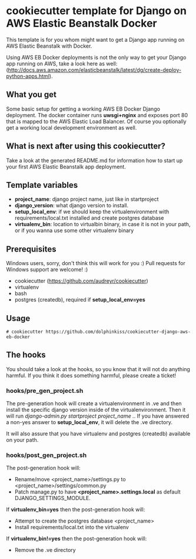 # cookiecutter template for Django on AWS Elastic Beanstalk Docker

This template is for you whom might want to get a Django app running on AWS Elastic Beanstalk with Docker. 

Using AWS EB Docker deployments is not the only way to get your Django app running on AWS, take a look here as well: 
(http://docs.aws.amazon.com/elasticbeanstalk/latest/dg/create-deploy-python-apps.html).


## What you get

Some basic setup for getting a working AWS EB Docker Django deployment. The docker container runs **uwsgi+nginx** and
exposes port 80 that is mapped to the AWS Elastic Load Balancer. Of course you optionally get a working local
development environment as well.


## What is next after using this cookiecutter?

Take a look at the generated README.md for information how to start up your first AWS Elastic Beanstalk app deployment.


## Template variables

* **project_name**:    django project name, just like in startproject
* **django_version**:  what django version to install.
* **setup_local_env**: if we should keep the virtualenvironment with requirements/local.txt installed and
  create postgres database
* **virtualenv_bin**:  location to virtualbin binary, in case it is not in your path, or if you wanna use some other
  virtualenv binary


## Prerequisites

Windows users, sorry, don't think this will work for you :) Pull requests for Windows support are welcome! :)

* cookiecutter (https://github.com/audreyr/cookiecutter)
* virtualenv
* bash
* postgres (createdb), required if **setup_local_env=yes**


## Usage

```
# cookiecutter https://github.com/dolphinkiss/cookiecutter-django-aws-eb-docker
```


## The hooks

You should take a look at the hooks, so you know that it will not do anything harmful. If you think it does
something harmful, please create a ticket!

### hooks/pre_gen_project.sh

The pre-generation hook will create a virtualenvironment in .ve and then install the specific django
version inside of the virtualenvironment. Then it will run *django-admin.py startproject project_name .*.
If you have answered a non-yes answer to **setup_local_env**, it will delete the .ve directory.

It will also assure that you have virtualenv and postgres (createdb) available on your path.

### hooks/post_gen_project.sh

The post-generation hook will:

* Rename/move <project_name>/settings.py to <project_name>/settings/common.py
* Patch manage.py to have **<project_name>.settings.local** as default DJANGO_SETTINGS_MODULE.

If **virtualenv_bin=yes** then the post-generation hook will:

* Attempt to create the postgres database <project_name>
* Install requirements/local.txt into the virtualenv

If **virtualenv_bin!=yes** then the post-generation hook will:

* Remove the .ve directory

